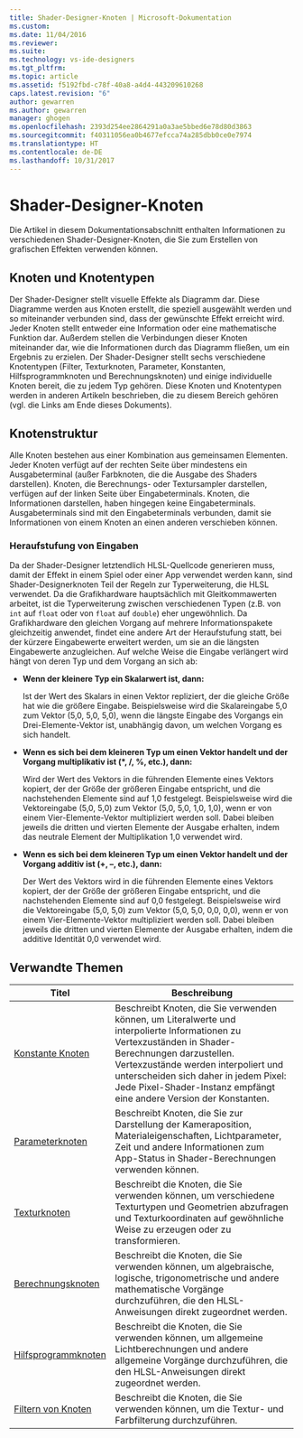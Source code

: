 ```yaml
---
title: Shader-Designer-Knoten | Microsoft-Dokumentation
ms.custom: 
ms.date: 11/04/2016
ms.reviewer: 
ms.suite: 
ms.technology: vs-ide-designers
ms.tgt_pltfrm: 
ms.topic: article
ms.assetid: f5192fbd-c78f-40a8-a4d4-443209610268
caps.latest.revision: "6"
author: gewarren
ms.author: gewarren
manager: ghogen
ms.openlocfilehash: 2393d254ee2864291a0a3ae5bbed6e78d80d3863
ms.sourcegitcommit: f40311056ea0b4677efcca74a285dbb0ce0e7974
ms.translationtype: HT
ms.contentlocale: de-DE
ms.lasthandoff: 10/31/2017
---
```

# <a name="shader-designer-nodes"></a>Shader-Designer-Knoten
Die Artikel in diesem Dokumentationsabschnitt enthalten Informationen zu verschiedenen Shader-Designer-Knoten, die Sie zum Erstellen von grafischen Effekten verwenden können.  
  
## <a name="nodes-and-node-types"></a>Knoten und Knotentypen  
 Der Shader-Designer stellt visuelle Effekte als Diagramm dar. Diese Diagramme werden aus Knoten erstellt, die speziell ausgewählt werden und so miteinander verbunden sind, dass der gewünschte Effekt erreicht wird. Jeder Knoten stellt entweder eine Information oder eine mathematische Funktion dar. Außerdem stellen die Verbindungen dieser Knoten miteinander dar, wie die Informationen durch das Diagramm fließen, um ein Ergebnis zu erzielen. Der Shader-Designer stellt sechs verschiedene Knotentypen (Filter, Texturknoten, Parameter, Konstanten, Hilfsprogrammknoten und Berechnungsknoten) und einige individuelle Knoten bereit, die zu jedem Typ gehören. Diese Knoten und Knotentypen werden in anderen Artikeln beschrieben, die zu diesem Bereich gehören (vgl. die Links am Ende dieses Dokuments).  
  
## <a name="node-structure"></a>Knotenstruktur  
 Alle Knoten bestehen aus einer Kombination aus gemeinsamen Elementen. Jeder Knoten verfügt auf der rechten Seite über mindestens ein Ausgabeterminal (außer Farbknoten, die die Ausgabe des Shaders darstellen). Knoten, die Berechnungs- oder Textursampler darstellen, verfügen auf der linken Seite über Eingabeterminals. Knoten, die Informationen darstellen, haben hingegen keine Eingabeterminals. Ausgabeterminals sind mit den Eingabeterminals verbunden, damit sie Informationen von einem Knoten an einen anderen verschieben können.  
  
### <a name="promotion-of-inputs"></a>Heraufstufung von Eingaben  
 Da der Shader-Designer letztendlich HLSL-Quellcode generieren muss, damit der Effekt in einem Spiel oder einer App verwendet werden kann, sind Shader-Designerknoten Teil der Regeln zur Typerweiterung, die HLSL verwendet. Da die Grafikhardware hauptsächlich mit Gleitkommawerten arbeitet, ist die Typerweiterung zwischen verschiedenen Typen (z.B. von `int` auf `float` oder von `float` auf `double`) eher ungewöhnlich. Da Grafikhardware den gleichen Vorgang auf mehrere Informationspakete gleichzeitig anwendet, findet eine andere Art der Heraufstufung statt, bei der kürzere Eingabewerte erweitert werden, um sie an die längsten Eingabewerte anzugleichen. Auf welche Weise die Eingabe verlängert wird hängt von deren Typ und dem Vorgang an sich ab:  
  
-   **Wenn der kleinere Typ ein Skalarwert ist, dann:**  
  
     Ist der Wert des Skalars in einen Vektor repliziert, der die gleiche Größe hat wie die größere Eingabe. Beispielsweise wird die Skalareingabe 5,0 zum Vektor (5,0, 5,0, 5,0), wenn die längste Eingabe des Vorgangs ein Drei-Elemente-Vektor ist, unabhängig davon, um welchen Vorgang es sich handelt.  
  
-   **Wenn es sich bei dem kleineren Typ um einen Vektor handelt und der Vorgang multiplikativ ist (\*, /, %, etc.), dann:**  
  
     Wird der Wert des Vektors in die führenden Elemente eines Vektors kopiert, der der Größe der größeren Eingabe entspricht, und die nachstehenden Elemente sind auf 1,0 festgelegt. Beispielsweise wird die Vektoreingabe (5,0, 5,0) zum Vektor (5,0, 5,0, 1,0, 1,0), wenn er von einem Vier-Elemente-Vektor multipliziert werden soll. Dabei bleiben jeweils die dritten und vierten Elemente der Ausgabe erhalten, indem das neutrale Element der Multiplikation 1,0 verwendet wird.  
  
-   **Wenn es sich bei dem kleineren Typ um einen Vektor handelt und der Vorgang additiv ist (+, –, etc.), dann:**  
  
     Der Wert des Vektors wird in die führenden Elemente eines Vektors kopiert, der der Größe der größeren Eingabe entspricht, und die nachstehenden Elemente sind auf 0,0 festgelegt. Beispielsweise wird die Vektoreingabe (5,0, 5,0) zum Vektor (5,0, 5,0, 0,0, 0,0), wenn er von einem Vier-Elemente-Vektor multipliziert werden soll. Dabei bleiben jeweils die dritten und vierten Elemente der Ausgabe erhalten, indem die additive Identität 0,0 verwendet wird.  
  
## <a name="related-topics"></a>Verwandte Themen  
  
|Titel|Beschreibung|  
|-----------|-----------------|  
|[Konstante Knoten](../designers/constant-nodes.md)|Beschreibt Knoten, die Sie verwenden können, um Literalwerte und interpolierte Informationen zu Vertexzuständen in Shader-Berechnungen darzustellen. Vertexzustände werden interpoliert und unterscheiden sich daher in jedem Pixel: Jede Pixel-Shader-Instanz empfängt eine andere Version der Konstanten.|  
|[Parameterknoten](../designers/parameter-nodes.md)|Beschreibt Knoten, die Sie zur Darstellung der Kameraposition, Materialeigenschaften, Lichtparameter, Zeit und andere Informationen zum App-Status in Shader-Berechnungen verwenden können.|  
|[Texturknoten](../designers/texture-nodes.md)|Beschreibt die Knoten, die Sie verwenden können, um verschiedene Texturtypen und Geometrien abzufragen und Texturkoordinaten auf gewöhnliche Weise zu erzeugen oder zu transformieren.|  
|[Berechnungsknoten](../designers/math-nodes.md)|Beschreibt die Knoten, die Sie verwenden können, um algebraische, logische, trigonometrische und andere mathematische Vorgänge durchzuführen, die den HLSL-Anweisungen direkt zugeordnet werden.|  
|[Hilfsprogrammknoten](../designers/utility-nodes.md)|Beschreibt die Knoten, die Sie verwenden können, um allgemeine Lichtberechnungen und andere allgemeine Vorgänge durchzuführen, die den HLSL-Anweisungen direkt zugeordnet werden.|  
|[Filtern von Knoten](../designers/filter-nodes.md)|Beschreibt die Knoten, die Sie verwenden können, um die Textur- und Farbfilterung durchzuführen.|